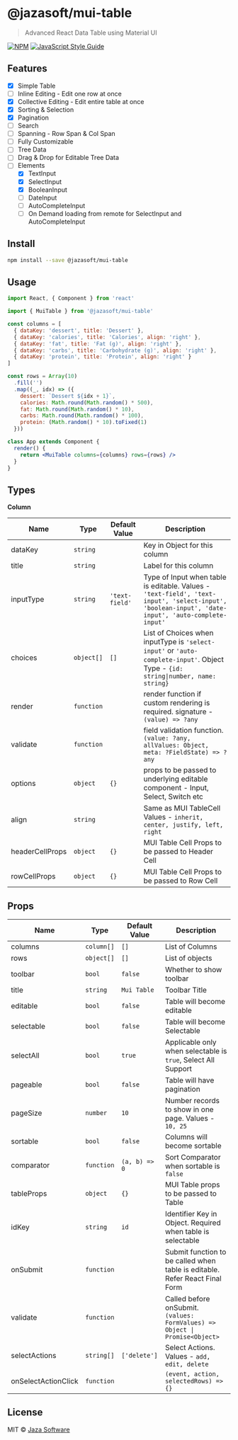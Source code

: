 # @jazasoft/mui-table

> Advanced React Data Table using Material UI

[![NPM](https://img.shields.io/npm/v/@jazasoft/mui-table.svg)](https://www.npmjs.com/package/@jazasoft/mui-table) [![JavaScript Style Guide](https://img.shields.io/badge/code_style-standard-brightgreen.svg)](https://standardjs.com)

## Features

- [x] Simple Table
- [ ] Inline Editing - Edit one row at once
- [x] Collective Editing - Edit entire table at once
- [x] Sorting & Selection
- [x] Pagination
- [ ] Search
- [ ] Spanning - Row Span & Col Span
- [ ] Fully Customizable
- [ ] Tree Data
- [ ] Drag & Drop for Editable Tree Data
- [ ] Elements
  - [x] TextInput
  - [x] SelectInput
  - [x] BooleanInput
  - [ ] DateInput
  - [ ] AutoCompleteInput
  - [ ] On Demand loading from remote for SelectInput and AutoCompleteInput

## Install

```bash
npm install --save @jazasoft/mui-table
```

## Usage

```jsx
import React, { Component } from 'react'

import { MuiTable } from '@jazasoft/mui-table'

const columns = [
  { dataKey: 'dessert', title: 'Dessert' },
  { dataKey: 'calories', title: 'Calories', align: 'right' },
  { dataKey: 'fat', title: 'Fat (g)', align: 'right' },
  { dataKey: 'carbs', title: 'Carbohydrate (g)', align: 'right' },
  { dataKey: 'protein', title: 'Protein', align: 'right' }
]

const rows = Array(10)
  .fill('')
  .map((_, idx) => ({
    dessert: `Dessert ${idx + 1}`,
    calories: Math.round(Math.random() * 500),
    fat: Math.round(Math.random() * 10),
    carbs: Math.round(Math.random() * 100),
    protein: (Math.random() * 10).toFixed(1)
  }))

class App extends Component {
  render() {
    return <MuiTable columns={columns} rows={rows} />
  }
}
```

## Types

**Column**

| Name          | Type        | Default Value | Description                                                                |
| ------------- | ----------- | ------------- |--------------------------------------------------------------------------- | 
| dataKey       | `string`    |               | Key in Object for this column                                              |
| title         | `string`    |               | Label for this column                                                      |
| inputType     | `string`    | `'text-field'`  | Type of Input when table is editable. Values - `'text-field', 'text-input', 'select-input', 'boolean-input', 'date-input', 'auto-complete-input'` |
| choices       | `object[]`  | `[]`          | List of Choices when inputType is `'select-input'` or `'auto-complete-input'`. Object Type - `{id: string\|number, name: string}` |
| render        | `function`  |               | render function if custom rendering is required. signature - `(value) => ?any`|
| validate      | `function`  |               | field validation function. `(value: ?any, allValues: Object, meta: ?FieldState) => ?any` |
| options       | `object`    | `{}`          | props to be passed to underlying editable component - Input, Select, Switch etc|
| align         | `string`    |               | Same as MUI TableCell Values - `inherit, center, justify, left, right`     |
| headerCellProps | `object`  |       `{}`    | MUI Table Cell Props to be passed to Header Cell                           |
| rowCellProps  | `object`    |      `{}`     | MUI Table Cell Props to be passed to Row Cell                              |

## Props

| Name          | Type        | Default Value | Description                                                                |
| ------------- | ----------- | ------------- |--------------------------------------------------------------------------- | 
| columns       | `column[]`  | `[]`          | List of Columns                                                            |
| rows          | `object[]`  | `[]`          | List of objects                                                            |
| toolbar       | `bool`      | `false`       | Whether to show toolbar                                                    |
| title         | `string`    | `Mui Table`   | Toolbar Title                                                              |
| editable      | `bool`      | `false`       | Table will become editable                                                 |
| selectable    | `bool`      | `false`       | Table will become Selectable                                               |
| selectAll     | `bool`      | `true`        | Applicable only when selectable is `true`, Select All Support              |
| pageable      | `bool`      | `false`       | Table will have pagination                                                 |
| pageSize      | `number`    | `10`         | Number records to show in one page. Values -  `10, 25`                      |
| sortable      | `bool`      | `false`       | Columns will become sortable                                               |
| comparator    | `function`  | `(a, b) => 0` | Sort Comparator when sortable is `false`                                   |
| tableProps    | `object`    | `{}`          | MUI Table props to be passed to Table                                      |
| idKey         | `string`    | `id`          | Identifier Key in Object. Required when table is selectable                |
| onSubmit      | `function`  |               | Submit function to be called when table is editable. Refer React Final Form|
| validate      | `function`  |               | Called before onSubmit. `(values: FormValues) => Object \| Promise<Object>` |
| selectActions | `string[]`  | `['delete']`  | Select Actions. Values - `add, edit, delete`                               |
| onSelectActionClick | `function` |      | `(event, action, selectedRows) => {}`                                          |



## License

MIT © [Jaza Software](https://jaza-soft.com)
